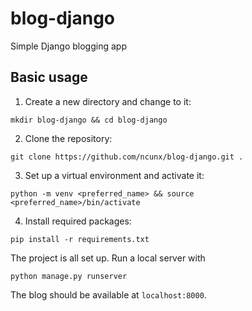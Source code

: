# blog-django
Simple Django blogging app

Basic usage
-----------

1. Create a new directory and change to it:

`mkdir blog-django && cd blog-django`

2. Clone the repository:

`git clone https://github.com/ncunx/blog-django.git .`

3. Set up a virtual environment and activate it:

`python -m venv <preferred_name> && source <preferred_name>/bin/activate`

4. Install required packages:

`pip install -r requirements.txt`

The project is all set up. Run a local server with

`python manage.py runserver`

The blog should be available at `localhost:8000`.